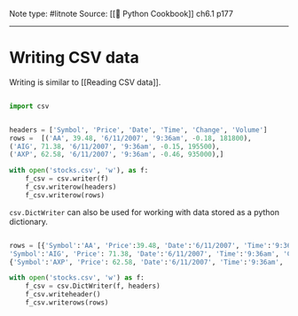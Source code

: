 Note type: #litnote
Source: [[📖 Python Cookbook]] ch6.1 p177

---
# Writing CSV data
Writing is similar to [[Reading CSV data]].

```python

import csv


headers = ['Symbol', 'Price', 'Date', 'Time', 'Change', 'Volume']
rows =  [('AA', 39.48, '6/11/2007', '9:36am', -0.18, 181800),
('AIG', 71.38, '6/11/2007', '9:36am', -0.15, 195500),
('AXP', 62.58, '6/11/2007', '9:36am', -0.46, 935000),]

with open('stocks.csv', 'w'), as f:
	f_csv = csv.writer(f)
	f_csv.writerow(headers)
	f_csv.writerow(rows)
```

`csv.DictWriter` can also be used for working with data stored as a python dictionary.
```python

rows = [{'Symbol':'AA', 'Price':39.48, 'Date':'6/11/2007', 'Time':'9:36am', 'Change':-0.18, 'Volume':181800}, 
'Symbol':'AIG', 'Price': 71.38, 'Date':'6/11/2007', 'Time':'9:36am', 'Change':-0.15, 'Volume': 195500},
{'Symbol':'AXP', 'Price': 62.58, 'Date':'6/11/2007', 'Time':'9:36am', 'Change':-0.46, 'Volume': 935000},]

with open('stocks.csv', 'w') as f:
	f_csv = csv.DictWriter(f, headers)
	f_csv.writeheader()
	f_csv.writerows(rows)
```